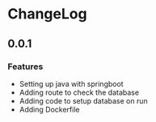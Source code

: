 # ChangeLog

## 0.0.1

### Features

* Setting up java with springboot
* Adding route to check the database
* Adding code to setup database on run
* Adding Dockerfile
